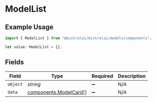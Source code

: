# ModelList

## Example Usage

```typescript
import { ModelList } from "@mistralai/mistralai/models/components";

let value: ModelList = {};
```

## Fields

| Field                                                          | Type                                                           | Required                                                       | Description                                                    |
| -------------------------------------------------------------- | -------------------------------------------------------------- | -------------------------------------------------------------- | -------------------------------------------------------------- |
| `object`                                                       | *string*                                                       | :heavy_minus_sign:                                             | N/A                                                            |
| `data`                                                         | [components.ModelCard](../../models/components/modelcard.md)[] | :heavy_minus_sign:                                             | N/A                                                            |
